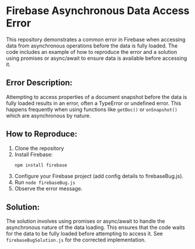# Firebase Asynchronous Data Access Error

This repository demonstrates a common error in Firebase when accessing data from asynchronous operations before the data is fully loaded.  The code includes an example of how to reproduce the error and a solution using promises or async/await to ensure data is available before accessing it.

## Error Description:

Attempting to access properties of a document snapshot before the data is fully loaded results in an error, often a TypeError or undefined error.  This happens frequently when using functions like `getDoc()` or `onSnapshot()` which are asynchronous by nature.

## How to Reproduce:

1. Clone the repository
2. Install Firebase:
   ```bash
   npm install firebase
   ```
3. Configure your Firebase project (add config details to firebaseBug.js).
4. Run `node firebaseBug.js`
5. Observe the error message.

## Solution:

The solution involves using promises or async/await to handle the asynchronous nature of the data loading. This ensures that the code waits for the data to be fully loaded before attempting to access it.  See `firebaseBugSolution.js` for the corrected implementation.
